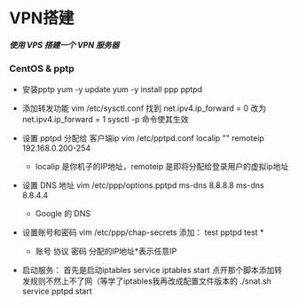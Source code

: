# VPN搭建
##### 使用 VPS 搭建一个 VPN 服务器

### CentOS & pptp
* 安装pptp
    yum -y update
    yum -y install ppp pptpd
* 添加转发功能
    vim /etc/sysctl.conf
    找到 net.ipv4.ip_forward = 0 改为 net.ipv4.ip_forward = 1
    sysctl -p 命令使其生效
* 设置 pptpd 分配给 客户端ip
    vim /etc/pptpd.conf
    localip ""
    remoteip 192.168.0.200-254
    * localip 是你机子的IP地址，remoteip 是即将分配给登录用户的虚拟ip地址
* 设置 DNS 地址
    vim /etc/ppp/options.pptpd
    ms-dns 8.8.8.8
    ms-dns 8.8.4.4
    * Google 的 DNS
* 设置账号和密码
    vim /etc/ppp/chap-secrets
    添加：
    test pptpd test *
    * 账号 协议 密码 分配的IP地址*表示任意IP

* 启动服务：
    首先是启动iptables
    service iptables start
    点开那个脚本添加转发规则不然上不了网（等学了iptables我再改成配置文件版本的
    ./snat.sh
    service pptpd start
